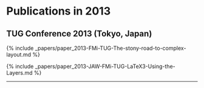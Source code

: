 

# Publications in 2013


## TUG Conference 2013 (Tokyo, Japan)


{% include _papers/paper_2013-FMi-TUG-The-stony-road-to-complex-layout.md %}

{% include _papers/paper_2013-JAW-FMi-TUG-LaTeX3-Using-the-Layers.md %}

***





